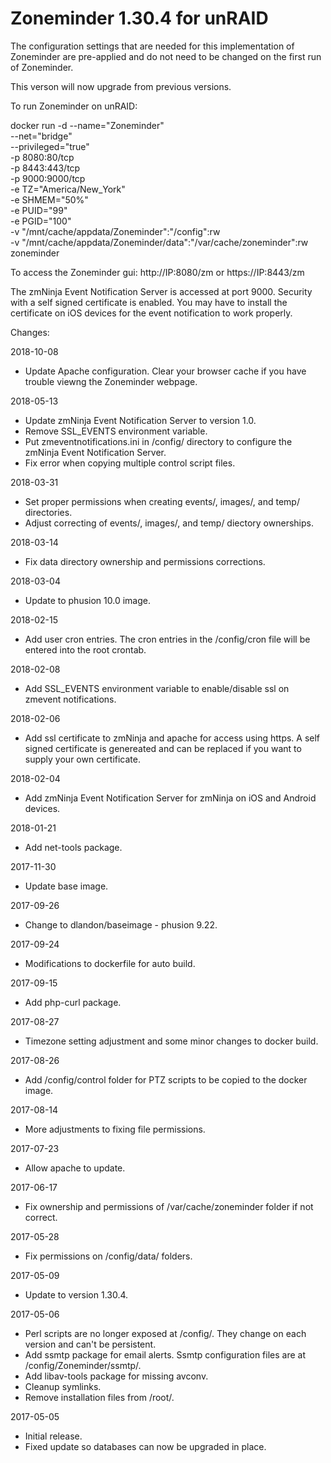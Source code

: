 # Zoneminder 1.30.4 for unRAID

The configuration settings that are needed for this implementation of Zoneminder are pre-applied and do not need to be changed on the first run of Zoneminder.

This verson will now upgrade from previous versions.

To run Zoneminder on unRAID:

docker run -d --name="Zoneminder" \
--net="bridge" \
--privileged="true" \
-p 8080:80/tcp \
-p 8443:443/tcp \
-p 9000:9000/tcp \
-e TZ="America/New_York" \
-e SHMEM="50%" \
-e PUID="99" \
-e PGID="100" \
-v "/mnt/cache/appdata/Zoneminder":"/config":rw \
-v "/mnt/cache/appdata/Zoneminder/data":"/var/cache/zoneminder":rw \
zoneminder

To access the Zoneminder gui: http://IP:8080/zm or https://IP:8443/zm

The zmNinja Event Notification Server is accessed at port 9000.  Security with a self signed certificate is enabled.  You may have to install the certificate on iOS devices for the event notification to work properly.

Changes:

2018-10-08
- Update Apache configuration.  Clear your browser cache if you have trouble viewng the Zoneminder webpage.

2018-05-13
- Update zmNinja Event Notification Server to version 1.0.
- Remove SSL_EVENTS environment variable.
- Put zmeventnotifications.ini in /config/ directory to configure the zmNinja Event Notification Server.
- Fix error when copying multiple control script files.

2018-03-31
- Set proper permissions when creating events/, images/, and temp/ directories.
- Adjust correcting of events/, images/, and temp/ diectory ownerships.

2018-03-14
- Fix data directory ownership and permissions corrections.

2018-03-04
- Update to phusion 10.0 image.

2018-02-15
- Add user cron entries.  The cron entries in the /config/cron file will be entered into the root crontab.

2018-02-08
- Add SSL_EVENTS environment variable to enable/disable ssl on zmevent notifications.

2018-02-06
- Add ssl certificate to zmNinja and apache for access using https.  A self signed certificate is genereated and can be replaced if you want to supply your own certificate.

2018-02-04
- Add zmNinja Event Notification Server for zmNinja on iOS and Android devices.

2018-01-21
- Add net-tools package.

2017-11-30
- Update base image.

2017-09-26
- Change to dlandon/baseimage - phusion 9.22.

2017-09-24
- Modifications to dockerfile for auto build.

2017-09-15
- Add php-curl package.

2017-08-27
- Timezone setting adjustment and some minor changes to docker build.

2017-08-26
- Add /config/control folder for PTZ scripts to be copied to the docker image.

2017-08-14
- More adjustments to fixing file permissions.

2017-07-23
- Allow apache to update.

2017-06-17
- Fix ownership and permissions of /var/cache/zoneminder folder if not correct.

2017-05-28
- Fix permissions on /config/data/ folders.

2017-05-09
- Update to version 1.30.4.

2017-05-06
- Perl scripts are no longer exposed at /config/.  They change on each version and can't be persistent.
- Add ssmtp package for email alerts.  Ssmtp configuration files are at /config/Zoneminder/ssmtp/.
- Add libav-tools package for missing avconv.
- Cleanup symlinks.
- Remove installation files from /root/.

2017-05-05
- Initial release.
- Fixed update so databases can now be upgraded in place.
